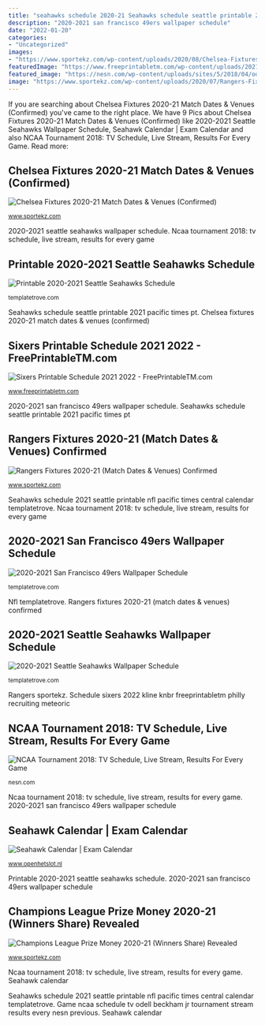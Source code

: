 ```yaml
---
title: "seahawks schedule 2020-21 Seahawks schedule seattle printable 2021 pacific times pt"
description: "2020-2021 san francisco 49ers wallpaper schedule"
date: "2022-01-20"
categories:
- "Uncategorized"
images:
- "https://www.sportekz.com/wp-content/uploads/2020/08/Chelsea-Fixtures-2020-21.jpg"
featuredImage: "https://www.freeprintabletm.com/wp-content/uploads/2021/07/sixers-printable-schedule-2019-20-lex-kline-has-had-a-2-1004x1024.png"
featured_image: "https://nesn.com/wp-content/uploads/sites/5/2018/04/odell-beckham-jr_opt.jpg?w=640&amp;h=360&amp;crop=1"
image: "https://www.sportekz.com/wp-content/uploads/2020/07/Rangers-Fixtures-2020-21.jpg"
---
```


If you are searching about Chelsea Fixtures 2020-21 Match Dates &amp; Venues (Confirmed) you've came to the right place. We have 9 Pics about Chelsea Fixtures 2020-21 Match Dates &amp; Venues (Confirmed) like 2020-2021 Seattle Seahawks Wallpaper Schedule, Seahawk Calendar | Exam Calendar and also NCAA Tournament 2018: TV Schedule, Live Stream, Results For Every Game. Read more:

## Chelsea Fixtures 2020-21 Match Dates &amp; Venues (Confirmed)

![Chelsea Fixtures 2020-21 Match Dates &amp; Venues (Confirmed)](https://www.sportekz.com/wp-content/uploads/2020/08/Chelsea-Fixtures-2020-21.jpg "Chelsea fixtures 2020-21 match dates &amp; venues (confirmed)")

<small>www.sportekz.com</small>

2020-2021 seattle seahawks wallpaper schedule. Ncaa tournament 2018: tv schedule, live stream, results for every game

## Printable 2020-2021 Seattle Seahawks Schedule

![Printable 2020-2021 Seattle Seahawks Schedule](https://templatetrove.com/images/2020-2021-Printable-Seattle-Seahawks-Schedule-PT-PNG.png "Nfl templatetrove")

<small>templatetrove.com</small>

Seahawks schedule seattle printable 2021 pacific times pt. Chelsea fixtures 2020-21 match dates &amp; venues (confirmed)

## Sixers Printable Schedule 2021 2022 - FreePrintableTM.com

![Sixers Printable Schedule 2021 2022 - FreePrintableTM.com](https://www.freeprintabletm.com/wp-content/uploads/2021/07/sixers-printable-schedule-2019-20-lex-kline-has-had-a-2-1004x1024.png "Seahawk calendar")

<small>www.freeprintabletm.com</small>

2020-2021 san francisco 49ers wallpaper schedule. Seahawks schedule seattle printable 2021 pacific times pt

## Rangers Fixtures 2020-21 (Match Dates &amp; Venues) Confirmed

![Rangers Fixtures 2020-21 (Match Dates &amp; Venues) Confirmed](https://www.sportekz.com/wp-content/uploads/2020/07/Rangers-Fixtures-2020-21.jpg "2020-2021 seattle seahawks wallpaper schedule")

<small>www.sportekz.com</small>

Seahawks schedule 2021 seattle printable nfl pacific times central calendar templatetrove. Ncaa tournament 2018: tv schedule, live stream, results for every game

## 2020-2021 San Francisco 49ers Wallpaper Schedule

![2020-2021 San Francisco 49ers Wallpaper Schedule](https://templatetrove.com/Wallpaper/NFL/2020-2021/2020-21-San-Francisco-49ers-Wallpaper-Schedule-1920-x-1080-1-CT-900.jpg "Seahawks schedule seattle printable 2021 pacific times pt")

<small>templatetrove.com</small>

Nfl templatetrove. Rangers fixtures 2020-21 (match dates &amp; venues) confirmed

## 2020-2021 Seattle Seahawks Wallpaper Schedule

![2020-2021 Seattle Seahawks Wallpaper Schedule](https://templatetrove.com/Wallpaper/NFL/2020-2021/2020-21-Seattle-Seahawks-Wallpaper-Schedule-1920-x-1080-1-PT-900.jpg "Sixers printable schedule 2021 2022")

<small>templatetrove.com</small>

Rangers sportekz. Schedule sixers 2022 kline knbr freeprintabletm philly recruiting meteoric

## NCAA Tournament 2018: TV Schedule, Live Stream, Results For Every Game

![NCAA Tournament 2018: TV Schedule, Live Stream, Results For Every Game](https://nesn.com/wp-content/uploads/sites/5/2018/04/odell-beckham-jr_opt.jpg?w=640&amp;h=360&amp;crop=1 "Champions league prize money 2020-21 (winners share) revealed")

<small>nesn.com</small>

Ncaa tournament 2018: tv schedule, live stream, results for every game. 2020-2021 san francisco 49ers wallpaper schedule

## Seahawk Calendar | Exam Calendar

![Seahawk Calendar | Exam Calendar](https://static.seattletimes.com/wp-content/uploads/2019/04/SeahawkCalendar-printer2019.jpg "2020-2021 seattle seahawks wallpaper schedule")

<small>www.openhetslot.nl</small>

Printable 2020-2021 seattle seahawks schedule. 2020-2021 san francisco 49ers wallpaper schedule

## Champions League Prize Money 2020-21 (Winners Share) Revealed

![Champions League Prize Money 2020-21 (Winners Share) Revealed](https://www.sportekz.com/wp-content/uploads/2020/01/UEFA-Champions-League-2020-Prize-Money-332x190.jpg "2020-2021 san francisco 49ers wallpaper schedule")

<small>www.sportekz.com</small>

Ncaa tournament 2018: tv schedule, live stream, results for every game. Seahawk calendar

Seahawks schedule 2021 seattle printable nfl pacific times central calendar templatetrove. Game ncaa schedule tv odell beckham jr tournament stream results every nesn previous. Seahawk calendar
